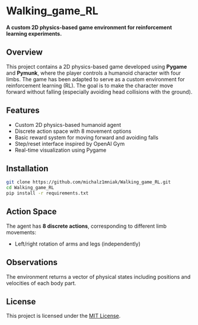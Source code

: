 # Walking\_game\_RL

**A custom 2D physics-based game environment for reinforcement learning experiments.**

## Overview

This project contains a 2D physics-based game developed using **Pygame** and **Pymunk**, where the player controls a humanoid character with four limbs. The game has been adapted to serve as a custom environment for reinforcement learning (RL). The goal is to make the character move forward without falling (especially avoiding head collisions with the ground).

## Features

* Custom 2D physics-based humanoid agent
* Discrete action space with 8 movement options
* Basic reward system for moving forward and avoiding falls
* Step/reset interface inspired by OpenAI Gym
* Real-time visualization using Pygame

## Installation

```bash
git clone https://github.com/michalz1mniak/Walking_game_RL.git
cd Walking_game_RL
pip install -r requirements.txt
```

## Action Space

The agent has **8 discrete actions**, corresponding to different limb movements:

* Left/right rotation of arms and legs (independently)

## Observations

The environment returns a vector of physical states including positions and velocities of each body part.

## License

This project is licensed under the [MIT License](LICENSE).
